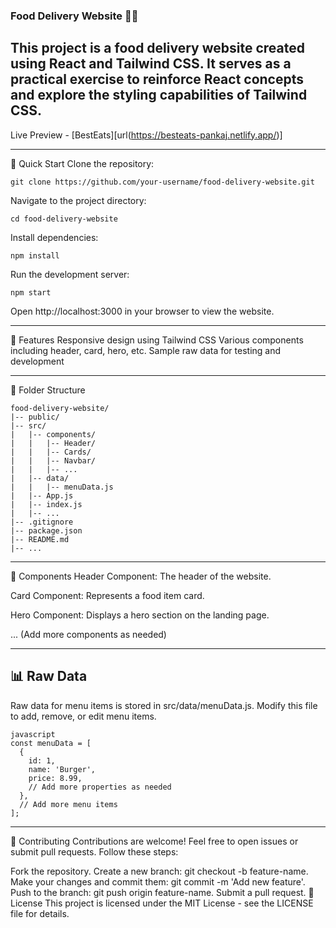 ### Food Delivery Website 🍔🍕 ###
This project is a food delivery website created using React and Tailwind CSS. It serves as a practical exercise to reinforce React concepts and explore the styling capabilities of Tailwind CSS.
---
Live Preview - [BestEats][url(https://besteats-pankaj.netlify.app/)]

***
🚀 Quick Start
Clone the repository:

```
git clone https://github.com/your-username/food-delivery-website.git
```
Navigate to the project directory:


```
cd food-delivery-website
```
Install dependencies:

```
npm install
```
Run the development server:

```
npm start
```
Open http://localhost:3000 in your browser to view the website.
***

🌟 Features
Responsive design using Tailwind CSS
Various components including header, card, hero, etc.
Sample raw data for testing and development

***
📂 Folder Structure


```
food-delivery-website/
|-- public/
|-- src/
|   |-- components/
|   |   |-- Header/
|   |   |-- Cards/
|   |   |-- Navbar/
|   |   |-- ...
|   |-- data/
|   |   |-- menuData.js
|   |-- App.js
|   |-- index.js
|   |-- ...
|-- .gitignore
|-- package.json
|-- README.md
|-- ...
```
***

🧩 Components
Header Component: The header of the website.

Card Component: Represents a food item card.

Hero Component: Displays a hero section on the landing page.

... (Add more components as needed)


***
📊 Raw Data
---
Raw data for menu items is stored in src/data/menuData.js. Modify this file to add, remove, or edit menu items.
```
javascript
const menuData = [
  {
    id: 1,
    name: 'Burger',
    price: 8.99,
    // Add more properties as needed
  },
  // Add more menu items
];
```

***
🤝 Contributing
Contributions are welcome! Feel free to open issues or submit pull requests. Follow these steps:

Fork the repository.
Create a new branch: git checkout -b feature-name.
Make your changes and commit them: git commit -m 'Add new feature'.
Push to the branch: git push origin feature-name.
Submit a pull request.
📄 License
This project is licensed under the MIT License - see the LICENSE file for details.

